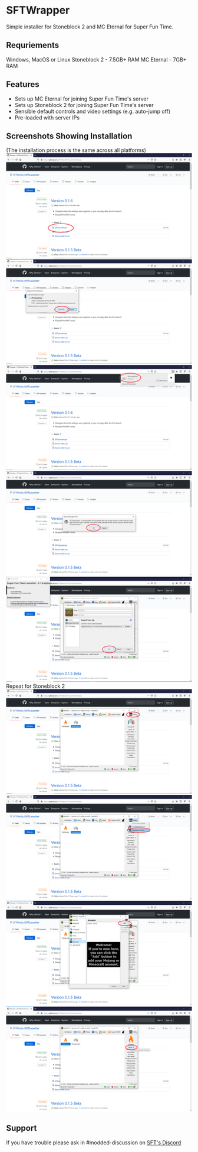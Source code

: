 # SFTWrapper
Simple installer for Stoneblock 2 and MC Eternal for Super Fun Time.
## Requriements
Windows, MacOS or Linux
Stoneblock 2 - 7.5GB+ RAM
MC Eternal - 7GB+ RAM
## Features
- Sets up MC Eternal for joining Super Fun Time's server
- Sets up Stoneblock 2 for joining Super Fun Time's server
- Sensible default controls and video settings (e.g. auto-jump off)
- Pre-loaded with server IPs
## Screenshots Showing Installation
(The installation process is the same across all platforms)
![Download](https://github.com/SFTMedia/SFTLauncher/raw/master/images/Github.png)
![Save](https://github.com/SFTMedia/SFTLauncher/raw/master/images/Save.png)
![Launch](https://github.com/SFTMedia/SFTLauncher/raw/master/images/Launch-1.png)
![Launch](https://github.com/SFTMedia/SFTLauncher/raw/master/images/Launch-2.png)
![Import MC Eternal](https://github.com/SFTMedia/SFTLauncher/raw/master/images/Import%20MC%20Eternal.png)
Repeat for Stoneblock 2
![Import Complete](https://github.com/SFTMedia/SFTLauncher/raw/master/images/Import%20Complete.png)
![Add your account](https://github.com/SFTMedia/SFTLauncher/raw/master/images/Accounts-1.png)
![Add your account](https://github.com/SFTMedia/SFTLauncher/raw/master/images/Accounts-2.png)
![Launch](https://github.com/SFTMedia/SFTLauncher/raw/master/images/Start!.png)
## Support
If you have trouble please ask in #modded-discussion on [SFT's Discord](https://superfuntime.org/chat)